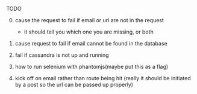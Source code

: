 TODO


0. cause the request to fail if email or url are not in the request
	- it should tell you which one you are missing, or both


1. cause request to fail if email cannot be found in the database
2. fail if cassandra is not up and running


1. how to run selenium with phantomjs(maybe put this as a flag)
2. kick off on email rather than route being hit
(really it should be initiated by a post 
so the url can be passed up properly)

